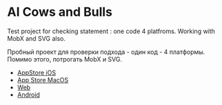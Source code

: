 # AI Cows and Bulls
Test project for checking statement : one code 4 platfroms. Working with MobX and SVG also.

Пробный проект для проверки подхода - один код - 4 платформы.
Помимо этого, потрогать MobX и SVG.

- [AppStore iOS](https://apps.apple.com/us/app/artificial-cows-and-bulls/id1560681072)
- [App Store MacOS](https://apps.apple.com/tt/app/artificial-cows-and-bulls/id1560681072)
- [Web](https://nikolaiko.github.io/#/)
- [Android](https://play.google.com/store/apps/details?id=com.nikolai.cows_bulls_game)

